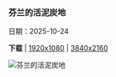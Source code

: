 ### 芬兰的活泥炭地

日期：2025-10-24

**下载**  |  [1920x1080](https://cn.bing.com/th?id=OHR.MartimoaapaFinland_ZH-CN1066271356_1920x1080.jpg)  |  [3840x2160](https://cn.bing.com/th?id=OHR.MartimoaapaFinland_ZH-CN1066271356_UHD.jpg)

![芬兰的活泥炭地](https://cn.bing.com/th?id=OHR.MartimoaapaFinland_ZH-CN1066271356_1920x1080.jpg "马蒂莫阿帕沼泽保护区泥炭地鸟瞰图, 芬兰 (© romikatarina/Shutterstock)")

